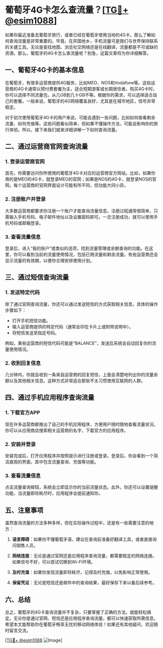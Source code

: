 # 葡萄牙4G卡怎么查流量？[[TG💪+ @esim1088](https://t.me/s/esim1088)]

如果你最近准备去葡萄牙旅行，或者已经在葡萄牙使用当地的4G卡，那么了解如何查询流量是非常重要的。毕竟，在异国他乡，手机流量可是我们与世界保持联系的关键工具。无论是查找地图、浏览社交网络还是在线翻译，流量都是不可或缺的资源。那么，葡萄牙的4G卡怎么查流量呢？别急，这篇文章将为你详细解答。

## 一、葡萄牙4G卡的基本信息

在葡萄牙，有很多运营商提供4G服务，比如MEO、NOS和Vodafone等。这些运营商的4G卡通常以预付费套餐为主，适合短期游客或长期居住者。购买4G卡时，你可以选择不同流量包，从几GB到几十GB不等。根据你的需求，可以选择适合自己的套餐。一般来说，葡萄牙的4G网络覆盖良好，尤其是在城市地区，信号非常稳定。

对于初次使用葡萄牙4G卡的用户来说，可能会遇到一些问题，比如如何查看剩余流量、如何充值等。这些问题看似简单，但如果不懂操作方法，可能会影响你的旅行体验。所以，接下来我们就来详细讲解一下如何查询流量。

## 二、通过运营商官网查询流量

### 1. 登录运营商官网

首先，你需要访问你所使用的葡萄牙4G卡对应的运营商官方网站。比如，如果你用的是MEO的4G卡，就登录MEO的官网；如果是NOS的4G卡，就登录NOS的官网。每个运营商的官网界面设计可能有所不同，但功能大同小异。

### 2. 注册账户并登录

大多数运营商都要求你注册一个账户才能查询流量信息。注册过程通常很简单，只需输入手机号码、电子邮件地址以及设置密码即可。一旦注册成功，就可以使用手机号码或邮箱登录。

### 3. 查看流量信息

登录后，进入“我的账户”或类似的选项，找到流量管理或余额查询的功能。在这里，你可以看到当前的流量使用情况，包括已用流量和剩余流量。有些运营商还会显示流量的有效期，以便你合理安排使用计划。

## 三、通过短信查询流量

### 1. 发送特定代码

除了通过官网查询流量，你还可以通过发送短信的方式获取相关信息。具体的操作步骤如下：

- 打开手机短信功能。
- 输入运营商提供的特定代码（通常会印在卡片上或附带说明中）。
- 将短信发送至指定号码。

例如，某些运营商的短信代码可能是“BALANCE”，发送后系统会自动回复你的流量使用情况。

### 2. 收到回复信息

几分钟内，你就会收到一条来自运营商的回复短信，上面会清楚地列出你的流量余额以及其他相关信息。这种方式非常适合那些不太习惯使用互联网的人群。

## 四、通过手机应用程序查询流量

### 1. 下载官方APP

现在许多运营商都推出了自己的手机应用程序，方便用户随时随地查看流量状况。你可以从应用商店搜索相关运营商的名字，下载官方的应用程序。

### 2. 安装并登录

安装完成后，打开应用程序并按照提示进行注册或登录。登录后，你会看到一个简洁直观的界面，其中包含流量查询、充值等功能。

### 3. 查看流量信息

点击流量查询按钮，系统会立即显示你的当前流量状态。此外，你还可以设置提醒功能，当流量即将耗尽时，应用程序会提前通知你。

## 五、注意事项

虽然查询流量的方法多种多样，但在实际操作过程中，还是有一些需要注意的地方：

1. **语言障碍**：如果你不懂葡萄牙语，建议在查询前准备好翻译工具，或者直接询问销售人员。
   
2. **网络连接**：无论是通过官网还是应用程序查询流量，都需要稳定的网络连接。如果信号不好，可以尝试切换到Wi-Fi环境。

3. **及时充值**：如果你发现流量即将耗尽，记得及时充值，以免影响正常使用。

4. **保留凭证**：无论是短信还是邮件中的查询结果，最好保存下来以备后续参考。

## 六、总结

总之，葡萄牙的4G卡查询流量并不复杂，只要掌握了正确的方法，就能轻松搞定。无论你是通过官网、短信还是应用程序查询流量，都可以快速获取所需信息。希望本文能帮助你在葡萄牙畅享无忧的移动网络体验！如果还有其他疑问，欢迎随时留言交流。

[[TG💪+ @esim1088](https://t.me/s/esim1088) ![Image](https://i.postimg.cc/4NQfJmqS/Snipaste-2025-05-13-00-14-12.png)]